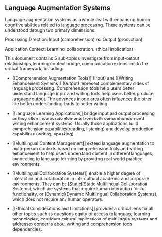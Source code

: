 ## Language Augmentation Systems

Language augmentation systems as a whole deal with enhancing human cognitive abilities related to language processing. These systems can be understood through two primary dimensions:

Processing Direction: Input (comprehension) vs. Output (production)

Application Context: Learning, collaboration, ethical implications

This document contains 5 sub-topics investigate from input-output relationships, learning context bridge, communication extensions to the critical framework, including:

* [[Comprehension Augmentation Tools]] (Input) and [[Writing Enhancement Systems]] (Output) represent complementary sides of language processing. Comprehension tools help users better understand language input and writing tools help users better produce language output. The advances in one area often influences the other like better understanding leads to better writing.

* [[Language Learning Applications]] bridge input and output processing as they often incorporate elements from both comprehension and writing enhancement systems. Usually those applications build comprehension capabilities(reading, listening) and develop production capabilities (writing, speaking).
  
* [[Multilingual Content Management]] extend language augmentation to multi-person contexts based on comprehension tools and writing enhancement to help users understand content in different languages, connecting to language learning by providing real-world practice environments.

- [[Multilingual Collaboration Systems]] enable a higher degree of interaction and collaboration in intercultural academic and corporate environments. They can be [Static](Static Multilingual Collaboration Systems), which are systems that require human interaction for full functionality, or [Dynamic](Dynamic Multilingual Collaboration Systems), which does not require any human operators.

* [[Ethical Considerations and Limitations]] provides a critical lens for all other topics such as questions equity of access to language learning technologies, considers cultural implications of multilingual systems and addresses concerns about writing and comprehension tools dependencies.

